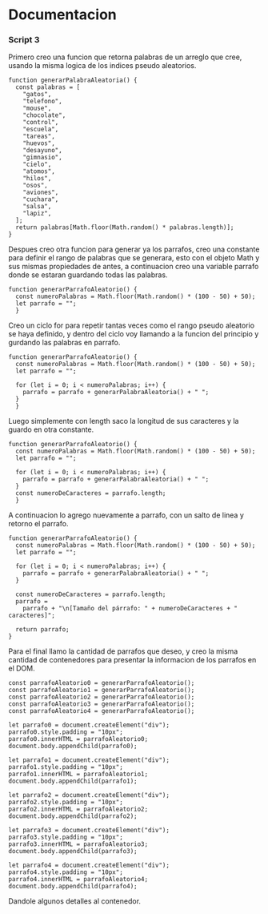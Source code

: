 # Documentacion
### Script 3
Primero creo una funcion que retorna palabras de un arreglo que cree, usando la misma logica de los indices pseudo aleatorios.
```
function generarPalabraAleatoria() {
  const palabras = [
    "gatos",
    "telefono",
    "mouse",
    "chocolate",
    "control",
    "escuela",
    "tareas",
    "huevos",
    "desayuno",
    "gimnasio",
    "cielo",
    "atomos",
    "hilos",
    "osos",
    "aviones",
    "cuchara",
    "salsa",
    "lapiz",
  ];
  return palabras[Math.floor(Math.random() * palabras.length)];
}
```
Despues creo otra funcion para generar ya los parrafos, creo una constante para definir el rango de palabras que se generara, esto con el objeto Math y sus mismas propiedades de antes, a continuacion creo una variable parrafo donde se estaran guardando todas las palabras.
```
function generarParrafoAleatorio() {
  const numeroPalabras = Math.floor(Math.random() * (100 - 50) + 50);
  let parrafo = "";
  }
```
Creo un ciclo for para repetir tantas veces como el rango pseudo aleatorio se haya definido, y dentro del ciclo voy llamando a la funcion del principio y gurdando las palabras en parrafo.
```
function generarParrafoAleatorio() {
  const numeroPalabras = Math.floor(Math.random() * (100 - 50) + 50);
  let parrafo = "";
  
  for (let i = 0; i < numeroPalabras; i++) {
    parrafo = parrafo + generarPalabraAleatoria() + " ";
  }
  }
```
Luego simplemente con length saco la longitud de sus caracteres y la guardo en otra constante.
```
function generarParrafoAleatorio() {
  const numeroPalabras = Math.floor(Math.random() * (100 - 50) + 50);
  let parrafo = "";
  
  for (let i = 0; i < numeroPalabras; i++) {
    parrafo = parrafo + generarPalabraAleatoria() + " ";
  }
  const numeroDeCaracteres = parrafo.length;
  }
```
A continuacion lo agrego nuevamente a parrafo, con un salto de linea y retorno el parrafo.
```
function generarParrafoAleatorio() {
  const numeroPalabras = Math.floor(Math.random() * (100 - 50) + 50);
  let parrafo = "";

  for (let i = 0; i < numeroPalabras; i++) {
    parrafo = parrafo + generarPalabraAleatoria() + " ";
  }

  const numeroDeCaracteres = parrafo.length;
  parrafo =
    parrafo + "\n[Tamaño del párrafo: " + numeroDeCaracteres + " caracteres]";

  return parrafo;
}
```
Para el final llamo la cantidad de parrafos que deseo, y creo la misma cantidad de contenedores para presentar la informacion de los parrafos en el DOM.
```
const parrafoAleatorio0 = generarParrafoAleatorio();
const parrafoAleatorio1 = generarParrafoAleatorio();
const parrafoAleatorio2 = generarParrafoAleatorio();
const parrafoAleatorio3 = generarParrafoAleatorio();
const parrafoAleatorio4 = generarParrafoAleatorio();

let parrafo0 = document.createElement("div");
parrafo0.style.padding = "10px";
parrafo0.innerHTML = parrafoAleatorio0;
document.body.appendChild(parrafo0);

let parrafo1 = document.createElement("div");
parrafo1.style.padding = "10px";
parrafo1.innerHTML = parrafoAleatorio1;
document.body.appendChild(parrafo1);

let parrafo2 = document.createElement("div");
parrafo2.style.padding = "10px";
parrafo2.innerHTML = parrafoAleatorio2;
document.body.appendChild(parrafo2);

let parrafo3 = document.createElement("div");
parrafo3.style.padding = "10px";
parrafo3.innerHTML = parrafoAleatorio3;
document.body.appendChild(parrafo3);

let parrafo4 = document.createElement("div");
parrafo4.style.padding = "10px";
parrafo4.innerHTML = parrafoAleatorio4;
document.body.appendChild(parrafo4);
```
Dandole algunos detalles al contenedor.